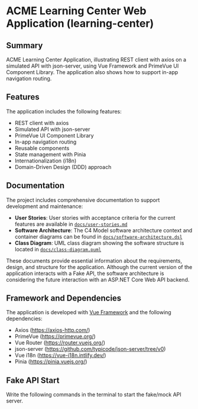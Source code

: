 # ACME Learning Center Web Application (learning-center)

## Summary

ACME Learning Center Application, illustrating REST client with axios on a simulated API with json-server, using Vue Framework and PrimeVue UI Component Library. The application also shows how to support in-app navigation routing.

## Features

The application includes the following features:

- REST client with axios
- Simulated API with json-server
- PrimeVue UI Component Library
- In-app navigation routing
- Reusable components
- State management with Pinia
- Internationalization (i18n)
- Domain-Driven Design (DDD) approach

## Documentation

The project includes comprehensive documentation to support development and maintenance:

- **User Stories**: User stories with acceptance criteria for the current features are available in [`docs/user-stories.md`](docs/user-stories.md)
- **Software Architecture**: The C4 Model software architecture context and container diagrams can be found in [`docs/software-architecture.dsl`](docs/software-architecture.dsl)
- **Class Diagram**: UML class diagram showing the software structure is located in [`docs/class-diagram.puml`](docs/class-diagram.puml)

These documents provide essential information about the requirements, design, and structure for the application. Although the current version of the application interacts with a Fake API, the software architecture is considering the future interaction with an ASP.NET Core Web API backend.

## Framework and Dependencies

The application is developed with [Vue Framework](https://vuejs.org/) and the following dependencies:

- Axios (https://axios-http.com/)
- PrimeVue (https://primevue.org/)
- Vue Router (https://router.vuejs.org/)
- json-server (https://github.com/typicode/json-server/tree/v0)
- Vue i18n (https://vue-i18n.intlify.dev/)
- Pinia (https://pinia.vuejs.org/)

## Fake API Start

Write the following commands in the terminal to start the fake/mock API server.
